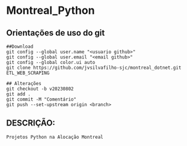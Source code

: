# Montreal_Python

## Orientações de uso do git

```
##Download
git config --global user.name "<usuario github>"
git config --global user.email "<email github>"
git config --global color.ui auto
git clone https://github.com/jvsilvafilho-sjc/montreal_dotnet.git ETL_WEB_SCRAPING

## Alterações
git checkout -b v20230802
git add .
git commit -M "Comentário"
git push --set-upstream origin <branch>

```

## DESCRIÇÃO:

```
Projetos Python na Alocação Montreal
```
